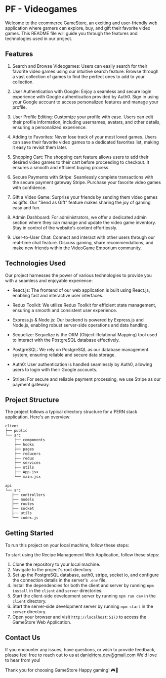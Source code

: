 # PF - Videogames

Welcome to the ecommerce GameStore, an exciting and user-friendly web application where gamers can explore, buy, and gift their favorite video games. This README file will guide you through the features and technologies used in our project.

## Features
1. Search and Browse Videogames: Users can easily search for their favorite video games using our intuitive search feature. Browse through a vast collection of games to find the perfect ones to add to your collection.

2. User Authentication with Google: Enjoy a seamless and secure login experience with Google authentication provided by Auth0. Sign in using your Google account to access personalized features and manage your profile.

3. User Profile Editing: Customize your profile with ease. Users can edit their profile information, including usernames, avatars, and other details, ensuring a personalized experience.

4. Adding to Favorites: Never lose track of your most loved games. Users can save their favorite video games to a dedicated favorites list, making it easy to revisit them later.

5. Shopping Cart: The shopping cart feature allows users to add their desired video games to their cart before proceeding to checkout. It ensures a smooth and efficient buying process.

6. Secure Payments with Stripe: Seamlessly complete transactions with the secure payment gateway Stripe. Purchase your favorite video games with confidence.

7. Gift a Video Game: Surprise your friends by sending them video games as gifts. Our "Send as Gift" feature makes sharing the joy of gaming easy and fun.

8. Admin Dashboard: For administrators, we offer a dedicated admin section where they can manage and update the video game inventory. Stay in control of the website's content effortlessly.

9. User-to-User Chat: Connect and interact with other users through our real-time chat feature. Discuss gaming, share recommendations, and make new friends within the VideoGame Emporium community.

## Technologies Used
Our project harnesses the power of various technologies to provide you with a seamless and enjoyable experience:

- React.js: The frontend of our web application is built using React.js, enabling fast and interactive user interfaces.

- Redux Toolkit: We utilize Redux Toolkit for efficient state management, ensuring a smooth and consistent user experience.

- Express.js & Node.js: Our backend is powered by Express.js and Node.js, enabling robust server-side operations and data handling.

- Sequelize: Sequelize is the ORM (Object-Relational Mapping) tool used to interact with the PostgreSQL database effectively.

- PostgreSQL: We rely on PostgreSQL as our database management system, ensuring reliable and secure data storage.

- Auth0: User authentication is handled seamlessly by Auth0, allowing users to login with their Google accounts.

- Stripe: For secure and reliable payment processing, we use Stripe as our payment gateway.

## Project Structure

The project follows a typical directory structure for a PERN stack application. Here's an overview:

```bash
client
├── public
└── src
    ├── components
    ├── hooks
    ├── pages
    ├── reducers
    ├── redux
    ├── services
    ├── utils
    ├── App.jsx
    └── main.jsx

api
└── src
   ├── controllers
   ├── models
   ├── routes
   ├── socket
   ├── utils
   └── index.js
```

## Getting Started
To run this project on your local machine, follow these steps:

To start using the Recipe Management Web Application, follow these steps:

1. Clone the repository to your local machine.
2. Navigate to the project's root directory.
3. Set up the PostgreSQL database, auth0, stripe, socket io,  and configure the connection details in the server's `.env` file.
4. Install the dependencies for both the client and server by running `npm install` in the `client` and `server` directories.
5. Start the client-side development server by running `npm run dev` in the `client` directory.
6. Start the server-side development server by running `npm start` in the `server` directory.
7. Open your browser and visit `http://localhost:5173` to access the GameStore Web Application.

## Contact Us
If you encounter any issues, have questions, or wish to provide feedback, please feel free to reach out to us at danielricra.dev@gmail.com We'd love to hear from you!

Thank you for choosing GameStore Happy gaming! 🎮🎉